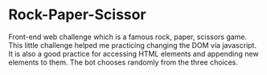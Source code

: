 # Rock-Paper-Scissor
 Front-end web challenge which is a famous rock, paper, scissors game. This little challenge helped me practicing changing the DOM via javascript. It is also a good practice for accessing HTML elements and appending new elements to them. The bot chooses randomly from the three choices.
